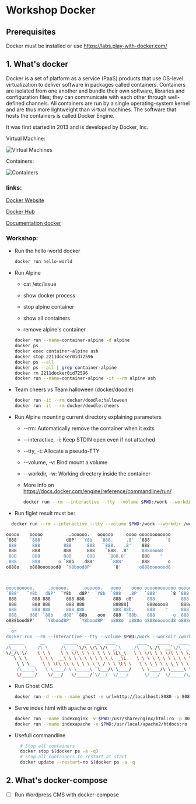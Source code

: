 # Workshop Docker

## Prerequisites

Docker must be installed or use https://labs.play-with-docker.com/

## 1. What's docker

Docker is a set of platform as a service (PaaS) products that use OS-level virtualization to deliver software in packages called containers.
Containers are isolated from one another and bundle their own software, libraries and configuration files; they can communicate with each other through well-defined channels.
All containers are run by a single operating-system kernel and are thus more lightweight than virtual machines.
The software that hosts the containers is called Docker Engine.

It was first started in 2013 and is developed by Docker, Inc.

Virtual Machine:

![Virtual Machines](https://www.docker.com/sites/default/files/d8/2018-11/docker-containerized-appliction-blue-border_2.png)

Containers:

![Containers](https://www.docker.com/sites/default/files/d8/2018-11/docker-containerized-appliction-blue-border_2.png)

### links:

[Docker Website](https://www.docker.com)

[Docker Hub](https://hub.docker.com/search?q=&type=image)

[Documentation docker](https://docs.docker.com/)

### Workshop:

- Run the hello-world docker
  
  ```bash
  docker run hello-world
  ```

- Run Alpine
  
  - cat /etc/issue
  
  - show docker process
  
  - stop alpine container
  
  - show all containers
  
  - remove alpine's container
  
  ```bash
  docker run --name=container-alpine -d alpine
  docker ps
  docker exec container-alpine ash
  docker stop 2211docker0id72596
  docker ps --all
  docker ps --all | grep container-alpine
  docker rm 2211docker0id72596
  docker run --name=container-alpine -it --rm alpine ash
  ```

- Team cheers vs Team halloween (docker/doodle)
  
  ```bash
  docker run -it --rm docker/doodle:halloween
  docker run -it --rm docker/doodle:cheers
  ```

- Run Alpine mounting current directory explaining parameters
  
  - --rm: Automatically remove the container when it exits
  
  - --interactive, -i: Keep STDIN open even if not attached
  
  - --tty, -t: Allocate a pseudo-TTY
  
  - --volume, -v: Bind mount a volume
  
  - --workdir, -w: Working directory inside the container
  
  - More info on https://docs.docker.com/engine/reference/commandline/run/
    
    ```bash
    docker run --rm --interactive --tty --volume $PWD:/work --workdir /work alpine /bin/ash
    ```

- Run figlet result must be:

```bash
  docker run --rm --interactive --tty --volume $PWD:/work --workdir /work mbentley/figlet -w100 -f roman -d ./fonts I LOVE DOCKER

ooooo    ooooo          .oooooo.   oooooo     oooo oooooooooooo 
`888'    `888'         d8P'  `Y8b   `888.     .8'  `888'     `8 
 888      888         888      888   `888.   .8'    888         
 888      888         888      888    `888. .8'     888oooo8    
 888      888         888      888     `888.8'      888    "    
 888      888       o `88b    d88'      `888'       888       o 
o888o    o888ooooood8  `Y8bood8P'        `8'       o888ooooood8 



oooooooooo.     .oooooo.     .oooooo.   oooo    oooo oooooooooooo ooooooooo.   
`888'   `Y8b   d8P'  `Y8b   d8P'  `Y8b  `888   .8P'  `888'     `8 `888   `Y88. 
 888      888 888      888 888           888  d8'     888          888   .d88' 
 888      888 888      888 888           88888[       888oooo8     888ooo88P'  
 888      888 888      888 888           888`88b.     888    "     888`88b.    
 888     d88' `88b    d88' `88b    ooo   888  `88b.   888       o  888  `88b.  
o888bood8P'    `Y8bood8P'   `Y8bood8P'  o888o  o888o o888ooooood8 o888o  o888o 

  or
docker run --rm --interactive --tty --volume $PWD:/work --workdir /work mbentley/figlet -w100 -f larry3d -d ./fonts -w 1000 I LOVE DOCKER
 ______      __       _____   __  __  ____        ____    _____   ____     __  __   ____    ____       
/\__  _\    /\ \     /\  __`\/\ \/\ \/\  _`\     /\  _`\ /\  __`\/\  _`\  /\ \/\ \ /\  _`\ /\  _`\     
\/_/\ \/    \ \ \    \ \ \/\ \ \ \ \ \ \ \L\_\   \ \ \/\ \ \ \/\ \ \ \/\_\\ \ \/'/'\ \ \L\_\ \ \L\ \   
   \ \ \     \ \ \  __\ \ \ \ \ \ \ \ \ \  _\L    \ \ \ \ \ \ \ \ \ \ \/_/_\ \ , <  \ \  _\L\ \ ,  /   
    \_\ \__   \ \ \L\ \\ \ \_\ \ \ \_/ \ \ \L\ \   \ \ \_\ \ \ \_\ \ \ \L\ \\ \ \\`\ \ \ \L\ \ \ \\ \  
    /\_____\   \ \____/ \ \_____\ `\___/\ \____/    \ \____/\ \_____\ \____/ \ \_\ \_\\ \____/\ \_\ \_\
    \/_____/    \/___/   \/_____/`\/__/  \/___/      \/___/  \/_____/\/___/   \/_/\/_/ \/___/  \/_/\/ /
```

- Run Ghost CMS
  
  ```bash
  docker run -d --rm --name ghost -e url=http://localhost:8080 -p 8080:2368 ghost
  ```

- Serve index.html with apache or nginx
  
  ```bash
  docker run --name indexnginx -v $PWD:/usr/share/nginx/html:ro -p 80:80 --rm -d nginx:alpine
  docker run --name indexapache -v $PWD:/usr/local/apache2/htdocs:ro -p 80:80 --rm -d httpd:alpine
  ```

- Usefull commandline
  
  ```bash
    # Stop all containers
    docker stop $(docker ps -a -q)
    # Stop all containers to restart at start
    docker update --restart=no $(docker ps -a -q
  ```

## 2. What's docker-compose

- [ ] Run Wordpress CMS with docker-compose

